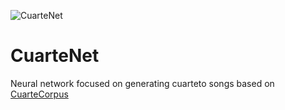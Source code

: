 ![CuarteNet](http://i1243.photobucket.com/albums/gg541/alki22/imageedit_4_3126348283_zpsjrdovimb.png)
# CuarteNet
Neural network focused on generating cuarteto songs based on [CuarteCorpus](https://github.com/alki22/CuarteCorpus)
